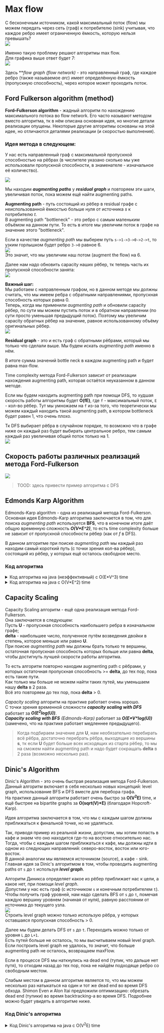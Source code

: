# Max flow  
С бесконечным источником, какой максимальный поток (flow) мы можем передать через сеть (граф) к потребителю (sink) 
учитывая, что каждое ребро имеет ограниченную ёмкость, которую нельзя превышать?  
![](images/pict1.png)  

Именно такую проблему решают алгоритмы max flow.  
Для графика выше ответ будет 7:  
![](images/pict2.png)  

Здесь ***flow graph (flow network)* - это направленный граф, где каждое ребро (также называемое _arc_) имеет 
определённую ёмкость (пропускную способность), через которое может проходить поток.  

## Ford Fulkerson algorithm (method)  
**Ford–Fulkerson algorithm** - жадный алгоритм по нахождению максимального потока во flow network. Его часто называют 
методом вместо алгоритма, тк в нём описана основная идея, но многие детали реализации опущены. Некоторые другие 
алгоритмы основаны на этой идее, но отличаются деталями реализации (и скоростью выполнения).  

### Идея метода в следующем:  
У нас есть направленный граф с максимальной пропускной способностью на рёбрах (в числителе указано сколько мы уже 
использовали пропускной способности, в знаменателе - изначальное её количество).

![](images/pict3.png)  

Мы находим **_augmenting paths_** у **_residual graph_** и повторяем эти шаги, увеличивая поток, пока можем ещё найти 
augmenting paths.  

**Augmenting path** - путь состоящий из рёбер в residual графе с неиспользованной ёмкостью больше нуля от источника *s* 
к потребителю *t*.  
В augmenting path "bottleneck" - это ребро с самым маленьким объёмом на данном пути. То есть в итоге мы увеличим поток 
в графе на значение этого "bottleneck".  

Если в качестве _augmenting path_ мы выберем путь `s->1->3->0->2->t`, то узким горлышком будет ребро `3->0` равное 6.  
![](images/pict4.png)  
Это значит, что мы увеличим наш потом (augment the flow) на 6.  

Далее нам надо обновить capacity наших рёбер, тк теперь часть их пропускной способности занята:  
![](images/pict5.png)  

**Важный шаг:**  
Мы работаем с направленным графом, но в данном методе мы должны считать, что мы имеем ребра с обратными направлениями, 
пропускная способность которых равна 0.  
Теперь, когда мы применили _augmenting path_ и обновили capacity рёбер, по сути мы можем пустить поток и в обратном 
направлении (по сути просто уменьшая предыдущий поток). Поэтому мы увеличим capacity обратных рёбер на значение, равное 
использованному объёму оригинальных рёбер.  
![](images/pict6.png)  

**Residual graph** - это и есть граф с обратными рёбрами, который мы только что сделали выше. Мы будем искать 
_augmenting path_ именно в нём.  

В итоге сумма значений bottle neck в каждом augmenting path и будет равна max-flow.  

Time complexity метода Ford-Fulkerson зависит от реализации нахождения augmenting path, которая остаётся неуказанном 
в данном методе.  

Если мы будем находить augmenting path при помощи DFS, то худшая скорость работы алгоритмы будет **O(fE)**, где `f` - 
максимальный поток, `E` - кол-во рёбер. Тут мы умножаем на `f` из-за того, что теоретически мы можем каждый находить 
такой augmenting path, в котором bottleneck будет равен 1, что очень плохо.  

Тк DFS выбирает рёбра в случайном порядке, то возможно что в графе ниже он каждый раз будет выбирать центральное ребро, 
тем самым каждый раз увеличивая общий поток только на 1.  
![](images/pict7.png)  

## Скорость работы различных реализаций метода Ford-Fulkerson
![](images/pict8.png)   

> TOOD: здесь привести пример алгоритма с DFS

## Edmonds Karp Algorithm  
Edmonds-Karp algorithm - одна из реализаций метода Ford-Fulkerson.  
Основная идея Edmonds-Karp алгоритма заключается в том, что для поиска _augmenting path_ используется **BFS**, что в 
конечном итоге даёт общую временную сложность **_O(V\*E^2)_**, то есть time complexity больше не зависит от пропускной 
способности рёбер (как от *f* в DFS).  

В данном алгоритме при поиске _augmenting path_ мы каждый раз находим самый короткий путь (с точки зрения кол-ва рёбер), 
состоящий из рёбер, у которых ещё осталось свободное место.  

### Код алгоритма
<details>
<summary>Код алгоритма на java (неэффективный) с O(E*V^3) time</summary>

```java
import java.util.*;

class MaxFlow {
    static final int V = 6; // Number of vertices in graph

    // возвращает true, если смогли дойти от 's' до 't' в residual graph
    // также заполняет parent, чтобы запомнить путь
    // Time O(V^2)
    boolean bfs(int[][] rGraph, int s, int t, int[] parent) {
        boolean[] visited = new boolean[V];
        Queue<Integer> queue = new ArrayDeque<>();
        queue.offer(s);
        visited[s] = true;
        parent[s] = -1;
        while (!queue.isEmpty()) {
            int u = queue.poll();
            for (int v = 0; v < V; v++) {
                if (!visited[v] && rGraph[u][v] > 0) {
                    queue.offer(v);
                    parent[v] = u;
                    visited[v] = true;
                }
            }
        }
        return visited[t];
    }

    // time complexity: O(E*V^3)
    // можно оптимизировать до O(E^2*V),
    // для этого надо Adjacency Matrix заменить на Adjacency List,
    // тогда time complexity bfs будет O(V+E), вместо O(V^2)
    // E*(V+E)*V
    // (V+E)*E = V*E + E^2
    int fordFulkerson(int[][] graph, int s, int t) {
        int u, v;
        int[][] rGraph = new int[V][V];
        for (u = 0; u < V; u++) {
            for (v = 0; v < V; v++) {
                rGraph[u][v] = graph[u][v];
            }
        }
        int[] parent = new int[V];
        int maxFlow = 0;
        // цикл while выполняется примерно E раз
        while (bfs(rGraph, s, t, parent)) {
            int pathFlow = Integer.MAX_VALUE;
            for (v = t; v != s; v = parent[v]) { // выполнится максимум V раз
                u = parent[v];
                pathFlow = Math.min(pathFlow, rGraph[u][v]);
            }
            for (v = t; v != s; v = parent[v]) {
                u = parent[v];
                rGraph[u][v] -= pathFlow;
                rGraph[v][u] += pathFlow;
            }
            maxFlow += pathFlow;
        }
        return maxFlow;
    }

    public static void main(String[] args) {
        int[][] graph = new int[][]{
                {0, 16, 13, 0, 0, 0},
                {0, 0, 10, 12, 0, 0},
                {0, 4, 0, 0, 14, 0},
                {0, 0, 9, 0, 0, 20},
                {0, 0, 0, 7, 0, 4},
                {0, 0, 0, 0, 0, 0}
        };
        MaxFlow m = new MaxFlow();
        System.out.println("The maximum possible flow is " + m.fordFulkerson(graph, 0, 5));
    }
}
```

</details>

<details>
<summary>Код алгоритма на java с O(V*E^2) time</summary>

```java
import java.util.*;

class MaxFlow {
    int n;
    int[][] capacity;
    Map<Integer, List<Integer>> adj;

    // O(V+E) time
    private int bfs(int s, int t, int[] parent) {
        Arrays.fill(parent, -1);
        parent[s] = -2;
        Queue<int[]> q = new ArrayDeque<>();
        q.add(new int[]{s, Integer.MAX_VALUE});
        while (!q.isEmpty()) {
            int cur = q.peek()[0];
            int flow = q.peek()[1];
            q.remove();
            for (int next : adj.getOrDefault(cur, new ArrayList<>())) {
                if (parent[next] == -1 && capacity[cur][next] > 0) {
                    parent[next] = cur;
                    int newFlow = Math.min(flow, capacity[cur][next]);
                    if (next == t) return newFlow;
                    q.add(new int[]{next, newFlow});
                }
            }
        }
        return 0;
    }

    // O(V*E^2) time. Proof of time complexity: https://brilliant.org/wiki/edmonds-karp-algorithm/
    public int maxFlow(int s, int t) {
        int flow = 0;
        int[] parent = new int[n];
        for (int newFlow = bfs(s,t,parent); newFlow > 0; newFlow = bfs(s,t,parent)) {
            flow += newFlow;
            int cur = t;
            while (cur != s) {
                int prev = parent[cur];
                capacity[prev][cur] -= newFlow;
                capacity[cur][prev] += newFlow;
                cur = prev;
            }
        }
        return flow;
    }

    public static void main(String[] args) {
        MaxFlow maxFlow = new MaxFlow();
        maxFlow.n = 6;
        Map<Integer, List<Integer>> adj = new HashMap<>();
        adj.put(0, Arrays.asList(1,2));
        adj.put(1, Arrays.asList(3));
        adj.put(2, Arrays.asList(4));
        adj.put(3, Arrays.asList(5));
        adj.put(4, Arrays.asList(1,5));
        maxFlow.adj = adj;
        int[][] cap = new int[maxFlow.n][maxFlow.n];
        cap[0][1] = 10; cap[0][2] = 10; cap[1][3] = 25;
        cap[2][4] = 15; cap[4][1] = 6;  cap[3][5] = 10;
        cap[4][5] = 10;
        maxFlow.capacity = cap;
        System.out.println(maxFlow.maxFlow(0, 5));
    }
}
```

</details>

## Capacity Scaling  
Capacity Scaling алгоритм - ещё одна реализация метода Ford-Fulkerson.  
Она заключается в следующем:  
Пусть **U** - пропускная способность наибольшего ребра в изначальном графе;  
**delta** - наибольшее число, полученное путём возведения двойки в степень, которое меньше или равно **U**.  
При поиске _augmenting path_ мы должны брать только те вершины, остаточная пропускная способность которых больше или 
равна **delta**, чтобы достигнуть лучшей скорости работы алгоритма.  

То есть алгоритм повторно находим augmenting path с рёбрами, у которых остаточная пропускная способность >= **delta**, 
до тех пор, пока есть такие пути.  
Как только мы больше не можем найти таких путей, мы уменьшаем нашу **delta** в 2 раза.  
Всё это повторяем до тех пор, пока **delta** > 0.  

_Capacity scaling_ алгоритм на практике работает очень хорошо.  
С точки зрения временной сложности _**capacity scaling with DFS**_ работает за **_O(E<sup>2</sup>log(U))_**.  
_**Capacity scaling with BFS** (Edmonds-Karp)_ работает за **_O(E\*V\*log(U))_** (замечено, что на практике работает 
медленнее предыдущего).

> Когда подбираем значение для **U**, нам необязательно перебирать всё рёбра, достаточно перебрать рёбра, выходящие из 
> вершины **s**, тк если **U** будет больше всех исходящих из старта рёбер, то мы на сможем найти augmenting path и 
> надо будет сокращать **delta** в 2 раза (возможно несколько раз).  

## Dinic's Algorithm  
Dinic's Algorithm - это очень быстрая реализация метода Ford-Fulkerson. Данный алгоритм включает в себя несколько 
новых концепций: level graph, использование BFS и DFS вместе для перебора графа.  
На практике данный алгоритм работает очень быстро за **O(V<sup>2</sup>E)** time, и ещё быстрее на bipartite graphs за 
**O(sqrt(V)\*E)** (благодаря Hopcroft-Karp).  

Идея алгоритма заключается в том, что мы с каждым шагом должны приближаться к финальной точке, но не удаляться.  

Так, приводя пример из реальной жизни, допустим, мы хотим попасть в кафе и знаем что оно находится где-то на востоке 
относительно нас. Тогда, чтобы с каждым шагом приближаться к кафе, мы должны идти в одном из следующих направлений: 
северо-восток, восток или юго-восток.  
В данной аналогии мы являемся источником (source), а кафе - sink. Главная идея за Dinic's алгоритмом в том, чтобы 
проводить augmenting paths от `s` до `t` используя _**level graph**_.  

Алгоритм Диникса определяет какое из рёбер приближает нас к цели, а какое нет, при помощи _level graph_.  
Допустим у нас есть граф (с источником `s` и конечным потребителем `t`). Чтобы получить граф уровней, нам надо сделать 
BFS от `s` до `t`, помечая каждую вершину уровнем (начиная от нуля), равную расстоянии от источника до текущего узла.  
![](images/pict9.png)  
Строить level graph можно только использую рёбра, у которых оставшаяся пропускная способность > 0.  

Далее мы будем делать DFS от `s` до `t`. Переходить можно только от уровня `L` до `L+1`.  
Есть путей больше не осталось, то мы высчитываем новый level graph.  Если построить level graph не удалось, то значит, 
что больше augmenting path не осталось, возвращаем maxFlow.  

Если в процессе DFS мы наткнулись на dead end (тупик, что дальше нет путя), то отходим назад до тех пор, пока не 
найдём подходяще ребро со свободным местом.  

Слабым местом в данном алгоритме является то, что мы можем несколько раз натыкаться на один и тот же dead end во время 
DFS обхода. Shimon Even и Alon Itai предложили оптимизацию: обрезать dead end (тупики) во время backtracking-а во 
время DFS. Подробнее можно будет увидеть в алгоритме ниже.  

### Код Dinic's алгоритма  

<details>
<summary>Код Dinic's алгоритма на java с O(V<sup>2</sup>E) time</summary>
Приводится кусок код из гитхаба Williamfiset, там опущены некоторые вспомогательные делали графа, но на идею алгоритма 
они не влияют.

```java
public class Dinics extends NetworkFlowSolverBase {

  private int[] level;

  /**
   * @param n - The number of nodes in the graph including source and sink nodes.
   * @param s - The index of the source node, 0 <= s < n
   * @param t - The index of the sink node, 0 <= t < n, t != s
   */
  public Dinics(int n, int s, int t) {
    super(n, s, t);
    level = new int[n];
  }

  @Override
  public void solve() {
    // next[i] indicates the next unused edge index in the adjacency list for node i. This is part
    // of the Shimon Even and Alon Itai optimization of pruning deads ends as part of the DFS phase.
    int[] next = new int[n];

    while (bfs()) {
      Arrays.fill(next, 0);
      // Find max flow by adding all augmenting path flows.
      for (long f = dfs(s, next, INF); f != 0; f = dfs(s, next, INF)) {
        maxFlow += f;
      }
    }

    for (int i = 0; i < n; i++) if (level[i] != -1) minCut[i] = true;
  }

  // Do a BFS from source to sink and compute the depth/level of each node
  // which is the minimum number of edges from that node to the source.
  private boolean bfs() {
    Arrays.fill(level, -1);
    level[s] = 0;
    Deque<Integer> q = new ArrayDeque<>(n);
    q.offer(s);
    while (!q.isEmpty()) {
      int node = q.poll();
      for (Edge edge : graph[node]) {
        long cap = edge.remainingCapacity();
        if (cap > 0 && level[edge.to] == -1) {
          level[edge.to] = level[node] + 1;
          q.offer(edge.to);
        }
      }
    }
    return level[t] != -1;
  }

  private long dfs(int at, int[] next, long flow) {
    if (at == t) return flow;
    final int numEdges = graph[at].size();

    for (; next[at] < numEdges; next[at]++) {
      Edge edge = graph[at].get(next[at]);
      long cap = edge.remainingCapacity();
      if (cap > 0 && level[edge.to] == level[at] + 1) {

        long bottleNeck = dfs(edge.to, next, min(flow, cap));
        if (bottleNeck > 0) {
          edge.augment(bottleNeck);
          return bottleNeck;
        }
      }
    }
    return 0;
  }
}
```

</details>